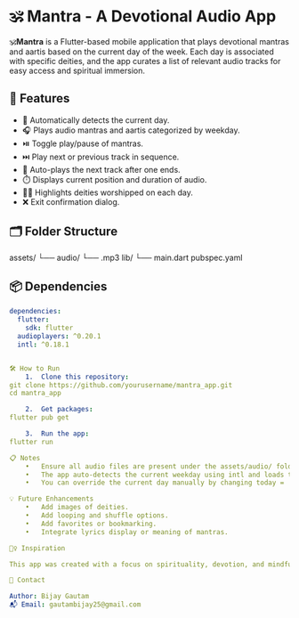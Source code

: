 # 🕉️ Mantra - A Devotional Audio App

🕉️**Mantra** is a Flutter-based mobile application that plays devotional mantras and aartis based on the current day of the week. Each day is associated with specific deities, and the app curates a list of relevant audio tracks for easy access and spiritual immersion.

## 📱 Features
- 📅 Automatically detects the current day.
- 🎧 Plays audio mantras and aartis categorized by weekday.
- ⏯️ Toggle play/pause of mantras.
- ⏭️ Play next or previous track in sequence.
- 🔁 Auto-plays the next track after one ends.
- ⏱️ Displays current position and duration of audio.
- 🧘‍♂️ Highlights deities worshipped on each day.
- ❌ Exit confirmation dialog.

## 🗂️ Folder Structure
assets/
└── audio/
└── .mp3
lib/
└── main.dart
pubspec.yaml


## 📦 Dependencies

```yaml
dependencies:
  flutter:
    sdk: flutter
  audioplayers: ^0.20.1
  intl: ^0.18.1


🛠️ How to Run
	1.	Clone this repository:
git clone https://github.com/yourusername/mantra_app.git
cd mantra_app

	2.	Get packages:
flutter pub get

	3.	Run the app:
flutter run

📋 Notes
	•	Ensure all audio files are present under the assets/audio/ folder and listed correctly in pubspec.yaml.
	•	The app auto-detects the current weekday using intl and loads the associated mantras.
	•	You can override the current day manually by changing today = 'Saturday'; inside initState() for testing.

💡 Future Enhancements
	•	Add images of deities.
	•	Add looping and shuffle options.
	•	Add favorites or bookmarking.
	•	Integrate lyrics display or meaning of mantras.

🧘‍♀️ Inspiration

This app was created with a focus on spirituality, devotion, and mindfulness, especially to encourage daily prayer and meditation in a structured way.

📧 Contact

Author: Bijay Gautam
📬 Email: gautambijay25@gmail.com